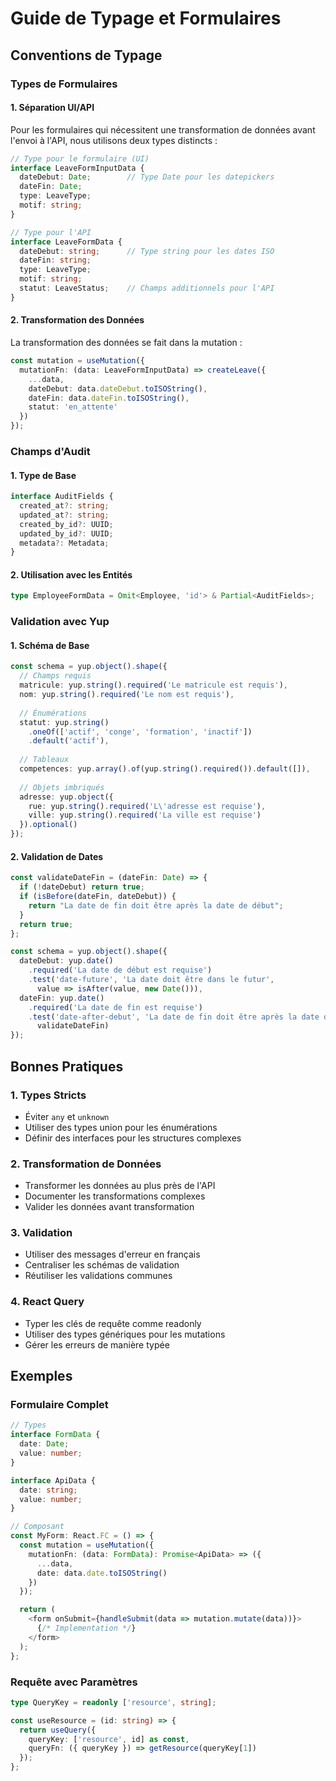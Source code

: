 # Guide de Typage et Formulaires

## Conventions de Typage

### Types de Formulaires

#### 1. Séparation UI/API

Pour les formulaires qui nécessitent une transformation de données avant l'envoi à l'API, nous utilisons deux types distincts :

```typescript
// Type pour le formulaire (UI)
interface LeaveFormInputData {
  dateDebut: Date;        // Type Date pour les datepickers
  dateFin: Date;
  type: LeaveType;
  motif: string;
}

// Type pour l'API
interface LeaveFormData {
  dateDebut: string;      // Type string pour les dates ISO
  dateFin: string;
  type: LeaveType;
  motif: string;
  statut: LeaveStatus;    // Champs additionnels pour l'API
}
```

#### 2. Transformation des Données

La transformation des données se fait dans la mutation :

```typescript
const mutation = useMutation({
  mutationFn: (data: LeaveFormInputData) => createLeave({
    ...data,
    dateDebut: data.dateDebut.toISOString(),
    dateFin: data.dateFin.toISOString(),
    statut: 'en_attente'
  })
});
```

### Champs d'Audit

#### 1. Type de Base

```typescript
interface AuditFields {
  created_at?: string;
  updated_at?: string;
  created_by_id?: UUID;
  updated_by_id?: UUID;
  metadata?: Metadata;
}
```

#### 2. Utilisation avec les Entités

```typescript
type EmployeeFormData = Omit<Employee, 'id'> & Partial<AuditFields>;
```

### Validation avec Yup

#### 1. Schéma de Base

```typescript
const schema = yup.object().shape({
  // Champs requis
  matricule: yup.string().required('Le matricule est requis'),
  nom: yup.string().required('Le nom est requis'),
  
  // Énumérations
  statut: yup.string()
    .oneOf(['actif', 'conge', 'formation', 'inactif'])
    .default('actif'),
    
  // Tableaux
  competences: yup.array().of(yup.string().required()).default([]),
  
  // Objets imbriqués
  adresse: yup.object({
    rue: yup.string().required('L\'adresse est requise'),
    ville: yup.string().required('La ville est requise')
  }).optional()
});
```

#### 2. Validation de Dates

```typescript
const validateDateFin = (dateFin: Date) => {
  if (!dateDebut) return true;
  if (isBefore(dateFin, dateDebut)) {
    return "La date de fin doit être après la date de début";
  }
  return true;
};

const schema = yup.object().shape({
  dateDebut: yup.date()
    .required('La date de début est requise')
    .test('date-future', 'La date doit être dans le futur', 
      value => isAfter(value, new Date())),
  dateFin: yup.date()
    .required('La date de fin est requise')
    .test('date-after-debut', 'La date de fin doit être après la date de début',
      validateDateFin)
});
```

## Bonnes Pratiques

### 1. Types Stricts

- Éviter `any` et `unknown`
- Utiliser des types union pour les énumérations
- Définir des interfaces pour les structures complexes

### 2. Transformation de Données

- Transformer les données au plus près de l'API
- Documenter les transformations complexes
- Valider les données avant transformation

### 3. Validation

- Utiliser des messages d'erreur en français
- Centraliser les schémas de validation
- Réutiliser les validations communes

### 4. React Query

- Typer les clés de requête comme readonly
- Utiliser des types génériques pour les mutations
- Gérer les erreurs de manière typée

## Exemples

### Formulaire Complet

```typescript
// Types
interface FormData {
  date: Date;
  value: number;
}

interface ApiData {
  date: string;
  value: number;
}

// Composant
const MyForm: React.FC = () => {
  const mutation = useMutation({
    mutationFn: (data: FormData): Promise<ApiData> => ({
      ...data,
      date: data.date.toISOString()
    })
  });

  return (
    <form onSubmit={handleSubmit(data => mutation.mutate(data))}>
      {/* Implementation */}
    </form>
  );
};
```

### Requête avec Paramètres

```typescript
type QueryKey = readonly ['resource', string];

const useResource = (id: string) => {
  return useQuery({
    queryKey: ['resource', id] as const,
    queryFn: ({ queryKey }) => getResource(queryKey[1])
  });
};
